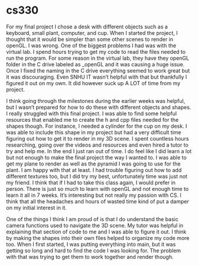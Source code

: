 # cs330
For my final project I chose a desk with different objects such as a keyboard, small plant, computer, and cup. When I started the project, I thought that it would be simpler than some other scenes to render in openGL. I was wrong. One of the biggest problems I had was with the virtual lab. I spend hours trying to get my code to read the files needed to run the program. For some reason in the virtual lab, they have they openGL folder in the C drive labeled as _openGL and it was causing a huge issue. Once I fixed the naming in the C drive everything seemed to work great but it was discouraging. Even SNHU IT wasn’t helpful with that but thankfully I figured it out on my own. It did however suck up A LOT of time from my project.  

I think going through the milestones during the earlier weeks was helpful, but I wasn’t prepared for how to do these with different objects and shapes. I really struggled with this final project. I was able to find some helpful resources that enabled me to create the h and cpp files needed for the shapes though. For instance, I needed a cylinder for the cup on my desk. I was able to include this shape in my project but had a very difficult time figuring out how to get it to render in my 3D scene. I spent countless hours researching, going over the videos and resources and even hired a tutor to try and help me. In the end I just ran out of time. I do feel like I did learn a lot but not enough to make the final project the way I wanted to. I was able to get my plane to render as well as the pyramid I was going to use for the plant. I am happy with that at least. I had trouble figuring out how to add different textures too, but I did try my best, unfortunately time was just not my friend. I think that if I had to take this class again, I would prefer in person. There is just so much to learn with openGL and not enough time to learn it all in 7 weeks. It’s interesting but not really my passion with CS. I think that all the headaches and hours of wasted time kind of put a damper on my initial interest in it. 

One of the things I think I am proud of is that I do understand the basic camera functions used to navigate the 3D scene. My tutor was helpful in explaining that section of code to me and I was able to figure it out. I think by making the shapes into their own files helped to organize my code more too. When I first started, I was putting everything into main, but it was getting so long and hard to find the code I was looking for. The problem with that was trying to get them to work together and render though. 

